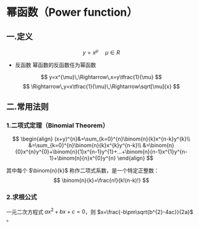 # 幂函数（Power function）

##  一.定义
$$
y=x^{\mu}\,\,\,\,\,\,\,\,\mu\in R
$$

* 反函数
幂函数的反函数任为幂函数

$$
y=x^{\mu}\,\Rightarrow\,x=y\tfrac{1}{\mu}
$$
$$
\Rightarrow\,y=x\tfrac{1}{\mu}\,\Rightarrow\sqrt[\mu]{x}
$$







## 二.常用法则



### 1.二项式定理（Binomial Theorem）

$$
\begin{align}
(x+y)^{n}&=\sum_{k=0}^{n}\binom{n}{k}x^{n-k}y^{k}\\
&=\sum_{k=0}^{n}\binom{n}{k}x^{k}y^{n-k}\\
&=\binom{n}{0}x^{n}y^{0}+\binom{n}{1}x^{n-1}y^{1}+...+\binom{n}{n-1}x^{1}y^{n-1}+\binom{n}{n}x^{0}y^{n}
\end{align}
$$



其中每个 $\binom{n}{k}$ 称作二项式系数，是一个特定正整数：
$$
\binom{n}{k}=\frac{n!}{k!(n-k)!}
$$







### 2.求根公式

一元二次方程式 $ax^{2}+bx+c=0$，则 $x=\frac{-b\pm\sqrt{b^{2}-4ac}}{2a}$ 。